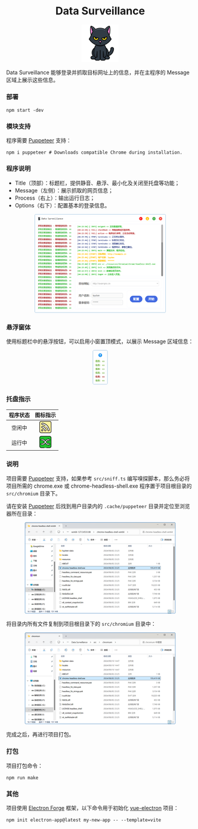 <div align="center"><h1>Data Surveillance</h1></div>

<div align="center"><img src="images/readme.images/favicon.png" alt="favicon" style="width:20%;" /></div>

Data Surveillance 能够登录并抓取目标网址上的信息，并在主程序的 Message 区域上展示这些信息。

### 部署

```shell
npm start -dev
```

### 模块支持

程序需要 [Puppeteer](https://pptr.dev/) 支持：

```shell
npm i puppeteer # Downloads compatible Chrome during installation.
```

### 程序说明

- Title（顶部）：标题栏，提供静音、悬浮、最小化及关闭至托盘等功能；
- Message（左侧）：展示抓取的网页信息；
- Process（右上）：输出运行日志；
- Options（右下）：配置基本的登录信息。

<div align="center"><img src="images/readme.images/Snipaste_2024-09-12_04-37-24.png" alt="Snipaste_2024-09-12_04-37-24" style="width:70%;" /></div>

### 悬浮窗体

使用标题栏中的悬浮按钮，可以启用小窗置顶模式，以展示 Message 区域信息：

<div align="center"><img src="images/readme.images/Snipaste_2024-09-12_04-43-31.png" alt="Snipaste_2024-09-12_04-43-31" style="width:8%;" /></div>

### 托盘指示

| 程序状态 |                           图标指示                           |
| :------: | :----------------------------------------------------------: |
|  空闲中  | <img src="images/readme.images/tray-stop.png" alt="tray-stop" style="zoom:100%;" /> |
|  运行中  | <img src="images/readme.images/tray-run.png" alt="tray-run" style="zoom:100%;" /> |

### 说明

项目需要 [Puppeteer](https://pptr.dev/) 支持，如果参考 `src/sniff.ts` 编写嗅探脚本，那么务必将项目所需的 chrome.exe 或 chrome-headless-shell.exe 程序置于项目根目录的 `src/chromium` 目录下。

请在安装 [Puppeteer](https://pptr.dev/) 后找到用户目录内的 `.cache/puppeteer` 目录并定位至浏览器所在目录：

<div align="center"><img src="images/readme.images/Snipaste_2024-09-12_06-22-05.png" alt="Snipaste_2024-09-12_06-22-05" style="width:80%;" /></div>

将目录内所有文件复制到项目根目录下的 `src/chromium` 目录中：

<div align="center"><img src="images/readme.images/Snipaste_2024-09-12_06-22-21.png" alt="Snipaste_2024-09-12_06-22-21" style="width:80%;" /></div>

完成之后，再进行项目打包。

### 打包

项目打包命令：

```shell
npm run make
```

### 其他

项目使用 [Electron Forge](https://www.electronforge.io/) 框架，以下命令用于初始化 [vue-electron](https://www.electronforge.io/templates/vite) 项目：

```shell
npm init electron-app@latest my-new-app -- --template=vite
```

